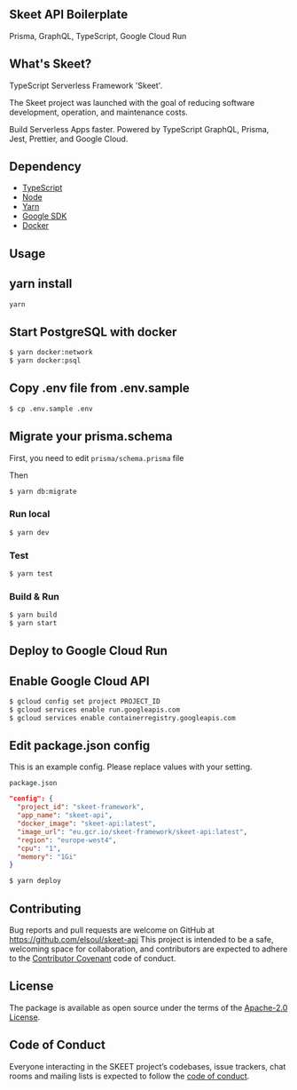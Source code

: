 ## Skeet API Boilerplate

Prisma, GraphQL, TypeScript, Google Cloud Run

## What's Skeet?

TypeScript Serverless Framework 'Skeet'.

The Skeet project was launched with the goal of reducing software development, operation, and maintenance costs.

Build Serverless Apps faster.
Powered by TypeScript GraphQL, Prisma, Jest, Prettier, and Google Cloud.

## Dependency

- [TypeScript](https://www.typescriptlang.org/)
- [Node](https://nodejs.org/)
- [Yarn](https://yarnpkg.com/)
- [Google SDK](https://cloud.google.com/sdk/docs)
- [Docker](https://www.docker.com/)

## Usage

## yarn install

```bash
yarn
```

## Start PostgreSQL with docker

```bash
$ yarn docker:network
$ yarn docker:psql
```

## Copy .env file from .env.sample

```bash
$ cp .env.sample .env
```

## Migrate your prisma.schema

First, you need to edit `prisma/schema.prisma` file

Then

```bash
$ yarn db:migrate
```

### Run local

```bash
$ yarn dev
```

### Test

```bash
$ yarn test
```

### Build & Run

```bash
$ yarn build
$ yarn start
```

## Deploy to Google Cloud Run

## Enable Google Cloud API

```bash
$ gcloud config set project PROJECT_ID
$ gcloud services enable run.googleapis.com
$ gcloud services enable containerregistry.googleapis.com
```

## Edit package.json config

This is an example config.
Please replace values with your setting.

`package.json`

```json
"config": {
  "project_id": "skeet-framework",
  "app_name": "skeet-api",
  "docker_image": "skeet-api:latest",
  "image_url": "eu.gcr.io/skeet-framework/skeet-api:latest",
  "region": "europe-west4",
  "cpu": "1",
  "memory": "1Gi"
}
```

```bash
$ yarn deploy
```

## Contributing

Bug reports and pull requests are welcome on GitHub at https://github.com/elsoul/skeet-api This project is intended to be a safe, welcoming space for collaboration, and contributors are expected to adhere to the [Contributor Covenant](http://contributor-covenant.org) code of conduct.

## License

The package is available as open source under the terms of the [Apache-2.0 License](https://www.apache.org/licenses/LICENSE-2.0).

## Code of Conduct

Everyone interacting in the SKEET project’s codebases, issue trackers, chat rooms and mailing lists is expected to follow the [code of conduct](https://github.com/elsoul/skeet-api/blob/master/CODE_OF_CONDUCT.md).
